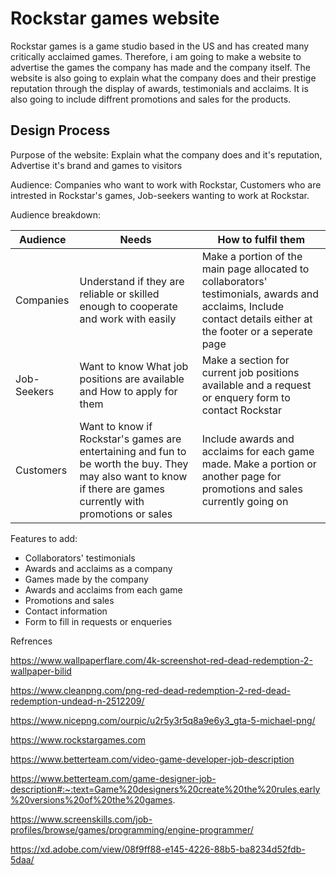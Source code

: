 # Rockstar games website

Rockstar games is a game studio based in the US and has created many critically acclaimed games. Therefore, i am going to make a 
website to advertise the games the company has made and the company itself. The website is also going to explain what the company does and their prestige reputation through the display of awards, testimonials and acclaims. It is also going to include diffrent promotions and sales for the products.
    
## Design Process

Purpose of the website: Explain what the company does and it's reputation, Advertise it's brand and games to visitors

Audience: Companies who want to work with Rockstar, Customers who are intrested in Rockstar's games, Job-seekers wanting to work at Rockstar.

Audience breakdown:

| Audience | Needs | How to fulfil them |
| -------- | ----- | ------------------ |
| Companies | Understand if they are reliable or skilled enough to cooperate and work with easily | Make a portion of the main page allocated to collaborators' testimonials, awards and acclaims, Include contact details either at the footer or a seperate page |
| Job-Seekers | Want to know What job positions are available and How to apply for them | Make a section for current job positions available and a request or enquery form to contact Rockstar |
| Customers | Want to know if Rockstar's games are entertaining and fun to be worth the buy. They may also want to know if there are games currently with promotions or sales | Include awards and acclaims for each game made. Make a portion or another page for promotions and sales currently going on |

Features to add:
- Collaborators' testimonials
- Awards and acclaims as a company
- Games made by the company
- Awards and acclaims from each game
- Promotions and sales 
- Contact information
- Form to fill in requests or enqueries

Refrences

https://www.wallpaperflare.com/4k-screenshot-red-dead-redemption-2-wallpaper-bilid

https://www.cleanpng.com/png-red-dead-redemption-2-red-dead-redemption-undead-n-2512209/

https://www.nicepng.com/ourpic/u2r5y3r5q8a9e6y3_gta-5-michael-png/

https://www.rockstargames.com

https://www.betterteam.com/video-game-developer-job-description

https://www.betterteam.com/game-designer-job-description#:~:text=Game%20designers%20create%20the%20rules,early%20versions%20of%20the%20games.

https://www.screenskills.com/job-profiles/browse/games/programming/engine-programmer/

https://xd.adobe.com/view/08f9ff88-e145-4226-88b5-ba8234d52fdb-5daa/
